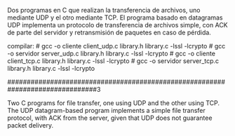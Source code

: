 Dos programas en C que realizan la transferencia de archivos, uno mediante UDP y el otro mediante TCP. 
El programa basado en datagramas UDP implementa un protocolo de transferencia de archivos simple, 
con ACK de parte del servidor y retransmisión de paquetes en caso de pérdida.


compilar:   # gcc -o cliente client_udp.c   library.h library.c -lssl -lcrypto
            # gcc -o servidor server_udp.c library.h library.c -lssl -lcrypto
            # gcc -o cliente client_tcp.c   library.h library.c -lssl -lcrypto
            # gcc -o servidor server_tcp.c library.h library.c -lssl -lcrypto

###############################################################################3

Two C programs for file transfer, one using UDP and the other using TCP.
The UDP datagram-based program implements a simple file transfer protocol,
with ACK from the server, given that UDP does not guarantee packet delivery.
